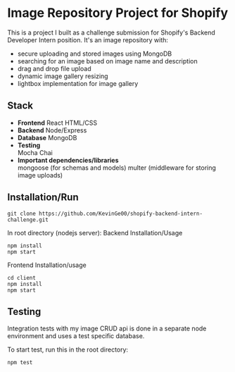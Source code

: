 # Image Repository Project for Shopify

This is a project I built as a challenge submission for Shopify's Backend Developer Intern position. It's an image repository with:

 - secure uploading and stored images using MongoDB
 - searching for an image based on image name and description
 - drag and drop file upload
 - dynamic image gallery resizing
 - lightbox implementation for image gallery

## Stack

- **Frontend**
       React
       HTML/CSS
- **Backend**
       Node/Express
- **Database**
       MongoDB
- **Testing**  
       Mocha
       Chai
- **Important dependencies/libraries**  
       mongoose (for schemas and models)
       multer (middleware for storing image uploads)
    

## Installation/Run
```
git clone https://github.com/KevinGe00/shopify-backend-intern-challenge.git
```
In root directory (nodejs server):
Backend Installation/Usage
```
npm install
npm start
```
Frontend Installation/usage
```
cd client
npm install
npm start
```
## Testing
Integration tests with my image CRUD api is done in a separate node environment and uses a test specific database.

To start test, run this in the root directory:
```
npm test
```
